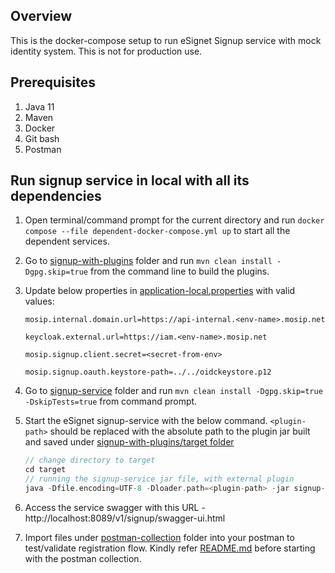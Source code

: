 ## Overview

This is the docker-compose setup to run eSignet Signup service with mock identity system. This is not for production use.

## Prerequisites

1. Java 11
2. Maven
3. Docker
4. Git bash
5. Postman

## Run signup service in local with all its dependencies

1. Open terminal/command prompt for the current directory and run `docker compose --file dependent-docker-compose.yml up` to start all the dependent services.
2. Go to [signup-with-plugins](../signup-with-plugins) folder and run `mvn clean install -Dgpg.skip=true` from the command line to build the plugins.
3. Update below properties in [application-local.properties](../signup-service/src/main/resources/application-local.properties) with valid values:

       mosip.internal.domain.url=https://api-internal.<env-name>.mosip.net

       keycloak.external.url=https://iam.<env-name>.mosip.net

       mosip.signup.client.secret=<secret-from-env>

       mosip.signup.oauth.keystore-path=../../oidckeystore.p12

5. Go to [signup-service](../signup-service) folder and run `mvn clean install -Dgpg.skip=true -DskipTests=true` from command prompt.
6. Start the eSignet signup-service with the below command. `<plugin-path>` should be replaced with the absolute path to the plugin jar built and saved under [signup-with-plugins/target folder](../signup-with-plugins/target)
   ```c
   // change directory to target
   cd target
   // running the signup-service jar file, with external plugin
   java -Dfile.encoding=UTF-8 -Dloader.path=<plugin-path> -jar signup-service-1.1.1-SNAPSHOT.jar
   ```

7. Access the service swagger with this URL - http://localhost:8089/v1/signup/swagger-ui.html
8. Import files under [postman-collection](../postman-collection) folder into your postman to test/validate registration flow. Kindly refer [README.md](../postman-collection/README.md) before starting with the postman collection.
